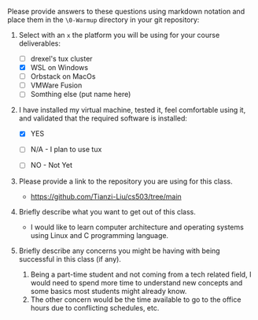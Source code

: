 Please provide answers to these questions using markdown notation and place them in the `\0-Warmup` directory in your git repository:

1. Select with an `x` the platform you will be using for your course deliverables:

    - [ ] drexel's tux cluster
    - [x] WSL on Windows
    - [ ] Orbstack on MacOs
    - [ ] VMWare Fusion
    - [ ] Somthing else (put name here)

2. I have installed my virtual machine, tested it, feel comfortable using it, and validated that the required software is installed:

    - [x] YES
    - [ ] N/A - I plan to use tux
    - [ ] NO - Not Yet


3. Please provide a link to the repository you are using for this class.
    - https://github.com/Tianzi-Liu/cs503/tree/main

4. Briefly describe what you want to get out of this class.
    - I would like to learn computer architecture and operating systems using Linux and C programming language. 

5. Briefly describe any concerns you might be having with being successful in this class (if any).
    1. Being a part-time student and not coming from a tech related field, I would need to spend more time to understand new concepts and some basics most students might already know. 
    2. The other concern would be the time available to go to the office hours due to conflicting schedules, etc. 